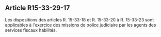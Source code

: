 Article R15-33-29-17
----
Les dispositions des articles R. 15-33-18 et R. 15-33-20 à R. 15-33-23 sont
applicables à l'exercice des missions de police judiciaire par les agents des
services fiscaux habilités.
